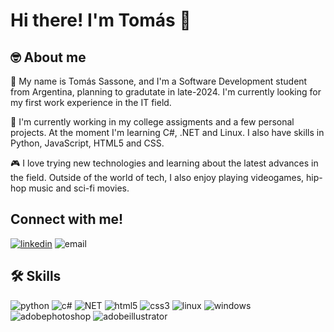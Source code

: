 # Hi there! I'm Tomás 👋

## 🤓 About me 
🚀 My name is Tomás Sassone, and I'm a Software Development student from Argentina, 
planning to gradutate in late-2024. I'm currently looking for my first work experience in the IT field.

📓 I'm currently working in my college assigments and a few personal projects.
At the moment I'm learning C#, .NET and Linux. I also have skills in Python, JavaScript, HTML5 and CSS.

🎮 I love trying new technologies and learning about the latest advances in the field.
Outside of the world of tech, I also enjoy playing videogames, hip-hop music and sci-fi movies.

## Connect with me!
[![linkedin](https://img.shields.io/badge/LinkedIn-0A66C2?style=for-the-badge&logo=linkedin&logoColor=white)](https://www.linkedin.com/in/saszo/)
![email](https://img.shields.io/badge/tomassassone22@gmail.com-EA4335?style=for-the-badge&logo=gmail&logoColor=white)

## 🛠️ Skills
![python](https://img.shields.io/badge/Python-3776AB?style=for-the-badge&logo=Python&logoColor=yellow)
![c#](https://img.shields.io/badge/csharp-512BD4?style=for-the-badge&logo=csharp&logoColor=white)
![NET](https://img.shields.io/badge/.net-512BD4?style=for-the-badge&logo=dotnet&logoColor=yellow)
![html5](https://img.shields.io/badge/html5-E34F26?style=for-the-badge&logo=html5&logoColor=white)
![css3](https://img.shields.io/badge/css-1572B6?style=for-the-badge&logo=css3&logoColor=white)
![linux](https://img.shields.io/badge/linux-FCC624?style=for-the-badge&logo=linux&logoColor=white)
![windows](https://img.shields.io/badge/windows-0078D4?style=for-the-badge&logo=windows&logoColor=white)
![adobephotoshop](https://img.shields.io/badge/photoshop-31A8FF?style=for-the-badge&logo=adobephotoshop&logoColor=white)
![adobeillustrator](https://img.shields.io/badge/illustrator-FF9A00?style=for-the-badge&logo=adobeillustrator&logoColor=white)
